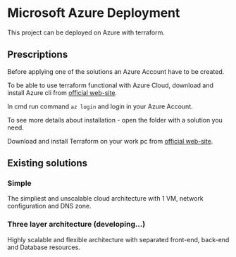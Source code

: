 # Microsoft Azure Deployment

This project can be deployed on Azure with terraform.

## Prescriptions
Before applying one of the solutions an Azure Account have to be created.

To be able to use terraform functional with Azure Cloud, download and install Azure cli from [official web-site](https://docs.microsoft.com/en-us/cli/azure/install-azure-cli).

In cmd run command ```az login``` and login in your Azure Account.

To see more details about installation - open the folder with a solution you need.

Download and install Terraform on your work pc from [official web-site](https://www.terraform.io/downloads.html).

## Existing solutions
### Simple

The simpliest and unscalable cloud architecture with 1 VM, network configuration and DNS zone. 

### Three layer architecture (developing...)

Highly scalable and flexible architecture with separated front-end, back-end and Database resources.